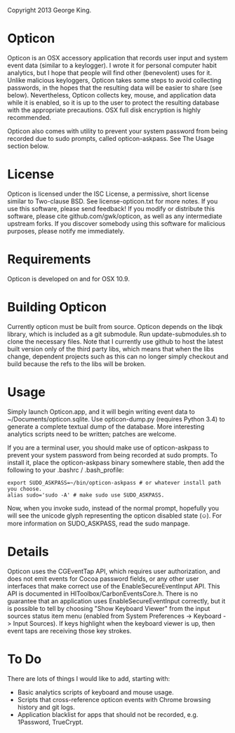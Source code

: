 Copyright 2013 George King.  

Opticon
=======

Opticon is an OSX accessory application that records user input and system event data (similar to a keylogger).
I wrote it for personal computer habit analytics, but I hope that people will find other (benevolent) uses for it.
Unlike malicious keyloggers, Opticon takes some steps to avoid collecting passwords,
in the hopes that the resulting data will be easier to share (see below).
Nevertheless, Opticon collects key, mouse, and application data while it is enabled,
so it is up to the user to protect the resulting database with the appropriate precautions.
OSX full disk encryption is highly recommended.

Opticon also comes with utility to prevent your system password from being recorded due to sudo prompts, called opticon-askpass. See The Usage section below.

License
=======

Opticon is licensed under the ISC License, a permissive, short license similar to Two-clause BSD.
See license-opticon.txt for more notes.
If you use this software, please send feedback!
If you modify or distribute this software, please cite github.com/gwk/opticon, as well as any intermediate upstream forks.
If you discover somebody using this software for malicious purposes, please notify me immediately.

Requirements
============

Opticon is developed on and for OSX 10.9.

Building Opticon
================

Currently opticon must be built from source.
Opticon depends on the libqk library, which is included as a git submodule.
Run update-submodules.sh to clone the necessary files.
Note that I currently use github to host the latest built version only of the third party libs,
which means that when the libs change,
dependent projects such as this can no longer simply checkout and build because the refs to the libs will be broken.

Usage
=====

Simply launch Opticon.app, and it will begin writing event data to ~/Documents/opticon.sqlite.
Use opticon-dump.py (requires Python 3.4) to generate a complete textual dump of the database.
More interesting analytics scripts need to be written; patches are welcome.

If you are a terminal user, you should make use of opticon-askpass to prevent your system password from being recorded at sudo prompts.
To install it, place the opticon-askpass binary somewhere stable, then add the following to your .bashrc / .bash_profile:

    export SUDO_ASKPASS=~/bin/opticon-askpass # or whatever install path you choose.
    alias sudo='sudo -A' # make sudo use SUDO_ASKPASS.

Now, when you invoke sudo, instead of the normal prompt,
hopefully you will see the unicode glyph representing the opticon disabled state (⎉).
For more information on SUDO_ASKPASS, read the sudo manpage.

Details
=======

Opticon uses the CGEventTap API, which requires user authorization, and does not emit events for Cocoa password fields, or any other user interfaces that make correct use of the EnableSecureEventInput API.
This API is documented in HIToolbox/CarbonEventsCore.h.
There is no guarantee that an application uses EnableSecureEventInput correctly,
but it is possible to tell by choosing "Show Keyboard Viewer" from the input sources status item menu
(enabled from System Preferences -> Keyboard -> Input Sources).
If keys highlight when the keyboard viewer is up, then event taps are receiving those key strokes.

To Do
=====

There are lots of things I would like to add, starting with:
* Basic analytics scripts of keyboard and mouse usage.
* Scripts that cross-reference opticon events with Chrome browsing history and git logs.
* Application blacklist for apps that should not be recorded, e.g. 1Password, TrueCrypt.

